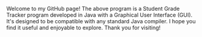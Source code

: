 Welcome to my GitHub page!
The above program is a Student Grade Tracker program developed in Java with a Graphical User Interface (GUI). It's designed to be compatible with any standard Java compiler.
I hope you find it useful and enjoyable to explore.
Thank you for visiting!

  
